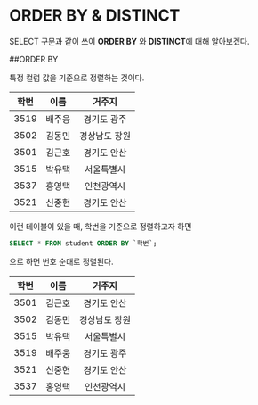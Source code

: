# ORDER BY & DISTINCT

SELECT 구문과 같이 쓰이 **ORDER BY** 와 **DISTINCT**에 대해 알아보겠다.

##ORDER BY

특정 컬럼 값을 기준으로 정렬하는 것이다. 

|학번|이름|거주지|
|:-:|:-:|:-:|
|3519|배주웅|경기도 광주|
|3502|김동민|경상남도 창원|
|3501|김근호|경기도 안산|
|3515|박유택|서울특별시|
|3537|홍영택|인천광역시|
|3521|신중현|경기도 안산|

이런 테이블이 있을 때, 학번을 기준으로 정렬하고자 하면

```sql
SELECT * FROM student ORDER BY `학번`;
```

으로 하면 번호 순대로 정렬된다. 

|학번|이름|거주지|
|:-:|:-:|:-:|
|3501|김근호|경기도 안산|
|3502|김동민|경상남도 창원|
|3515|박유택|서울특별시|
|3519|배주웅|경기도 광주|
|3521|신중현|경기도 안산|
|3537|홍영택|인천광역시|

